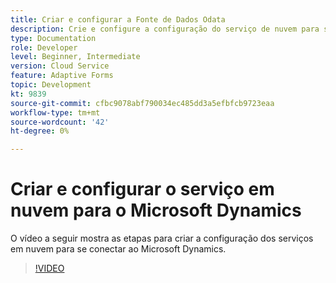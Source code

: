 ```yaml
---
title: Criar e configurar a Fonte de Dados Odata
description: Crie e configure a configuração do serviço de nuvem para se conectar ao Microsoft Dynamics.
type: Documentation
role: Developer
level: Beginner, Intermediate
version: Cloud Service
feature: Adaptive Forms
topic: Development
kt: 9839
source-git-commit: cfbc9078abf790034ec485dd3a5efbfcb9723eaa
workflow-type: tm+mt
source-wordcount: '42'
ht-degree: 0%

---
```


# Criar e configurar o serviço em nuvem para o Microsoft Dynamics


O vídeo a seguir mostra as etapas para criar a configuração dos serviços em nuvem para se conectar ao Microsoft Dynamics.

>[!VIDEO](https://video.tv.adobe.com/v/340758?quality=12&learn=on)

